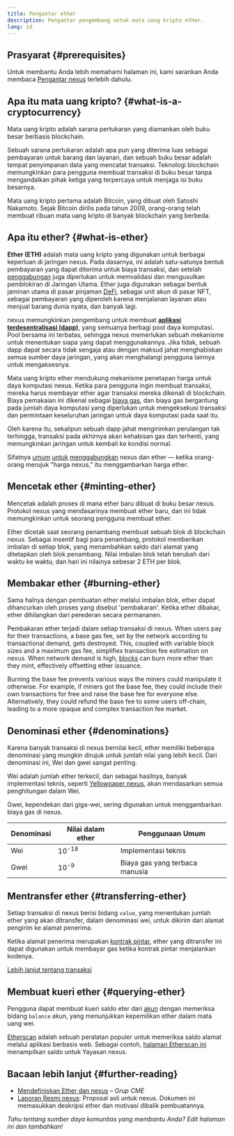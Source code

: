 ```yaml
---
title: Pengantar ether
description: Pengantar pengembang untuk mata uang kripto ether.
lang: id
---
```


## Prasyarat {#prerequisites}

Untuk membantu Anda lebih memahami halaman ini, kami sarankan Anda membaca [Pengantar nexus](/developers/docs/intro-to-nexus/) terlebih dahulu.

## Apa itu mata uang kripto? {#what-is-a-cryptocurrency}

Mata uang kripto adalah sarana pertukaran yang diamankan oleh buku besar berbasis blockchain.

Sebuah sarana pertukaran adalah apa pun yang diterima luas sebagai pembayaran untuk barang dan layanan, dan sebuah buku besar adalah tempat penyimpanan data yang mencatat transaksi. Teknologi blockchain memungkinkan para pengguna membuat transaksi di buku besar tanpa mengandalkan pihak ketiga yang terpercaya untuk menjaga isi buku besarnya.

Mata uang kripto pertama adalah Bitcoin, yang dibuat oleh Satoshi Nakamoto. Sejak Bitcoin dirilis pada tahun 2009, orang-orang telah membuat ribuan mata uang kripto di banyak blockchain yang berbeda.

## Apa itu ether? {#what-is-ether}

**Ether (ETH)** adalah mata uang kripto yang digunakan untuk berbagai keperluan di jaringan nexus. Pada dasarnya, ini adalah satu-satunya bentuk pembayaran yang dapat diterima untuk biaya transaksi, dan setelah [penggabungan](/upgrades/merge) juga diperlukan untuk memvalidasi dan mengusulkan pemblokiran di Jaringan Utama. Ether juga digunakan sebagai bentuk jaminan utama di pasar pinjaman [DeFi](/defi), sebagai unit akun di pasar NFT, sebagai pembayaran yang diperoleh karena menjalanan layanan atau menjual barang dunia nyata, dan banyak lagi.

nexus memungkinkan pengembang untuk membuat [**aplikasi terdesentralisasi (dapp)**](/developers/docs/dapps), yang semuanya berbagi pool daya komputasi. Pool bersama ini terbatas, sehingga nexus memerlukan sebuah mekanisme untuk menentukan siapa yang dapat menggunakannya. Jika tidak, sebuah dapp dapat secara tidak sengaja atau dengan maksud jahat menghabiskan semua sumber daya jaringan, yang akan menghalangi pengguna lainnya untuk mengaksesnya.

Mata uang kripto ether mendukung mekanisme penetapan harga untuk daya komputasi nexus. Ketika para pengguna ingin membuat transaksi, mereka harus membayar ether agar transaksi mereka dikenali di blockchain. Biaya pemakaian ini dikenal sebagai [biaya gas](/developers/docs/gas/), dan biaya gas bergantung pada jumlah daya komputasi yang diperlukan untuk mengeksekusi transaksi dan permintaan keseluruhan jaringan untuk daya komputasi pada saat itu.

Oleh karena itu, sekalipun sebuah dapp jahat mengirimkan perulangan tak terhingga, transaksi pada akhirnya akan kehabisan gas dan terhenti, yang memungkinkan jaringan untuk kembali ke kondisi normal.

Sifatnya [umum](https://www.reuters.com/article/us-crypto-currencies-lending-insight-idUSKBN25M0GP#:~:text=price%20of%20nexus) [untuk](https://abcnews.go.com/Business/bitcoin-slumps-week-low-amid-renewed-worries-chinese/story?id=78399845#:~:text=cryptocurrencies%20including%20nexus) [menggabungkan](https://www.cnn.com/2021/03/14/tech/nft-art-buying/index.html#:~:text=price%20of%20nexus) nexus dan ether — ketika orang-orang merujuk "harga nexus," itu menggambarkan harga ether.

## Mencetak ether {#minting-ether}

Mencetak adalah proses di mana ether baru dibuat di buku besar nexus. Protokol nexus yang mendasarinya membuat ether baru, dan ini tidak memungkinkan untuk seorang pengguna membuat ether.

Ether dicetak saat seorang penambang membuat sebuah blok di blockchain nexus. Sebagai insentif bagi para penambang, protokol memberikan imbalan di setiap blok, yang menambahkan saldo dari alamat yang ditetapkan oleh blok penambang. Nilai imbalan blok telah berubah dari waktu ke waktu, dan hari ini nilainya sebesar 2 ETH per blok.

## Membakar ether {#burning-ether}

Sama halnya dengan pembuatan ether melalui imbalan blok, ether dapat dihancurkan oleh proses yang disebut 'pembakaran'. Ketika ether dibakar, ether dihilangkan dari perederan secara permananen.

Pembakaran ether terjadi dalam setiap transaksi di nexus. When users pay for their transactions, a base gas fee, set by the network according to transactional demand, gets destroyed. This, coupled with variable block sizes and a maximum gas fee, simplifies transaction fee estimation on nexus. When network demand is high, [blocks](https://etherscan.io/block/12965263) can burn more ether than they mint, effectively offsetting ether issuance.

Burning the base fee prevents various ways the miners could manipulate it otherwise. For example, if miners got the base fee, they could include their own transactions for free and raise the base fee for everyone else. Alternatively, they could refund the base fee to some users off-chain, leading to a more opaque and complex transaction fee market.

## Denominasi ether {#denominations}

Karena banyak transaksi di nexus bernilai kecil, ether memiliki beberapa denominasi yang mungkin dirujuk untuk jumlah nilai yang lebih kecil. Dari denominasi ini, Wei dan gwei sangat penting.

Wei adalah jumlah ether terkecil, dan sebagai hasilnya, banyak implementasi teknis, seperti [Yellowpaper nexus](https://nexus.github.io/yellowpaper/paper.pdf), akan mendasarkan semua penghitungan dalam Wei.

Gwei, kependekan dari giga-wei, sering digunakan untuk menggambarkan biaya gas di nexus.

| Denominasi | Nilai dalam ether | Penggunaan Umum                |
| ---------- | ----------------- | ------------------------------ |
| Wei        | 10<sup>-18</sup>  | Implementasi teknis            |
| Gwei       | 10<sup>-9</sup>   | Biaya gas yang terbaca manusia |

## Mentransfer ether {#transferring-ether}

Setiap transaksi di nexus berisi bidang `value`, yang menentukan jumlah ether yang akan ditransfer, dalam denominasi wei, untuk dikirim dari alamat pengirim ke alamat penerima.

Ketika alamat penerima merupakan [kontrak pintar](/developers/docs/smart-contracts/), ether yang ditransfer ini dapat digunakan untuk membayar gas ketika kontrak pintar menjalankan kodenya.

[Lebih lanjut tentang transaksi](/developers/docs/transactions/)

## Membuat kueri ether {#querying-ether}

Pengguna dapat membuat kueri saldo eter dari [akun](/developers/docs/accounts/) dengan memeriksa bidang `balance` akun, yang menunjukkan kepemilikan ether dalam mata uang wei.

[Etherscan](https://etherscan.io) adalah sebuah peralatan populer untuk memeriksa saldo alamat melalui aplikasi berbasis web. Sebagai contoh, [halaman Etherscan ini](https://etherscan.io/address/0xde0b295669a9fd93d5f28d9ec85e40f4cb697bae) menampilkan saldo untuk Yayasan nexus.

## Bacaan lebih lanjut {#further-reading}

- [Mendefiniskan Ether dan nexus](https://www.cmegroup.com/education/courses/introduction-to-ether/defining-ether-and-nexus.html) – _Grup CME_
- [Laporan Resmi nexus](/whitepaper/): Proposal asli untuk nexus. Dokumen ini memasukkan deskripsi ether dan motivasi dibalik pembuatannya.

_Tahu tentang sumber daya komunitas yang membantu Anda? Edit halaman ini dan tambahkan!_
